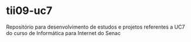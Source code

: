 # tii09-uc7
Repositório para desenvolvimento de estudos e projetos referentes a UC7 do curso de Informática para Internet do Senac
